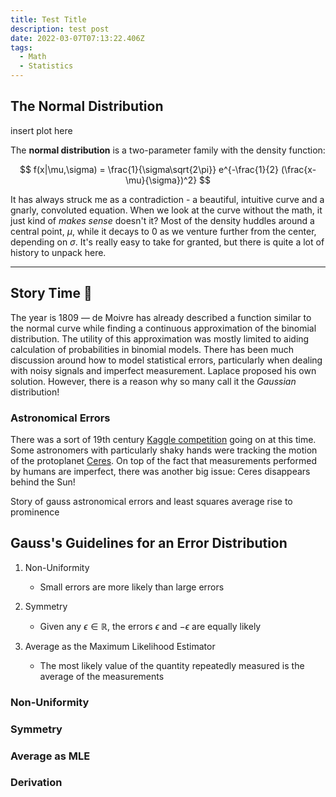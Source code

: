```yaml
---
title: Test Title
description: test post
date: 2022-03-07T07:13:22.406Z
tags:
  - Math
  - Statistics
---
```

## The Normal Distribution

insert plot here

The **normal distribution** is a two-parameter family with the density function:

$$
f(x|\mu,\sigma) = \frac{1}{\sigma\sqrt{2\pi}} e^{-\frac{1}{2} (\frac{x-\mu}{\sigma})^2}
$$

It has always struck me as a contradiction - a beautiful, intuitive curve and a gnarly, convoluted equation. When we look at the curve without the math, it just kind of *makes sense* doesn't it? Most of the density huddles around a central point, $\mu$, while it decays to $0$ as we venture further from the center, depending on $\sigma$. It's really easy to take for granted, but there is quite a lot of history to unpack here.

- - -

## Story Time 📖

The year is 1809 &mdash; de Moivre has already described a function similar to the normal curve while finding a continuous approximation of the binomial distribution. The utility of this approximation was mostly limited to aiding calculation of probabilities in binomial models. There has been much discussion around how to model statistical errors, particularly when dealing with noisy signals and imperfect measurement. Laplace proposed his own solution. However, there is a reason why so many call it the *Gaussian* distribution!

### Astronomical Errors

There was a sort of 19th century [Kaggle competition](link) going on at this time. Some astronomers with particularly shaky hands were tracking the motion of the protoplanet [Ceres](<>). On top of the fact that measurements performed by humans are imperfect, there was another big issue: Ceres disappears behind the Sun! 

Story of gauss astronomical errors and least squares average rise to prominence

## Gauss's Guidelines for an Error Distribution

1. Non-Uniformity

   * Small errors are more likely than large errors
2. Symmetry

   * Given any $\epsilon \in \mathbb{R}$, the errors $\epsilon$ and $-\epsilon$ are equally likely
3. Average as the Maximum Likelihood Estimator

   * The most likely value of the quantity repeatedly measured is the average of the measurements

### Non-Uniformity

### Symmetry

### Average as MLE

### Derivation

[^1]: Gauss’s Derivation of the Normal Distribution and the Method of Least Squares, 1809. (n.d.). A History of Parametric Statistical Inference from Bernoulli to Fisher, 1713–1935, 55–61. doi:10.1007/978-0-387-46409-1_7
[^2]: The Evolution of the Normal Distribution, Mathematics Magazine